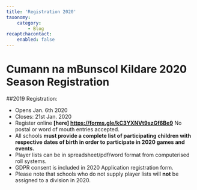 ```yaml
---
title: 'Registration 2020'
taxonomy:
    category:
        - Blog
recaptchacontact:
    enabled: false
---
```


# Cumann na mBunscol Kildare 2020 Season Registration 
##2019 Registration: 
* Opens Jan. 6th 2020
* Closes: 21st Jan. 2020
* Register online **[here] https://forms.gle/kC3YXNVt9szGf6Be9** No postal or word of mouth entries accepted.
* All schools **must provide a complete list of participating children with respective dates of birth in order to participate in 2020 games and events.**
* Player lists can be in spreadsheet/pdf/word format from computerised roll systems. 
* GDPR consent is included in 2020 Application registration form.
* Please note that schools who do not supply player lists will **not** be assigned to a division in 2020.


